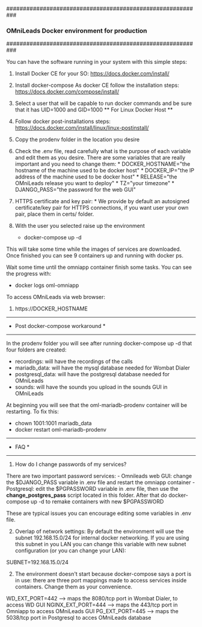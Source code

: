 ###########################################################
###     OMniLeads Docker environment for production     ###
###########################################################

You can have the software running in your system with this simple steps:
  1. Install Docker CE for your SO: https://docs.docker.com/install/
  2. Install docker-compose
      As docker CE follow the installation steps: https://docs.docker.com/compose/install/
  3. Select a user that will be capable to run docker commands and be sure that it has UID=1000 and GID=1000
** For Linux Docker Host **
  4. Follow docker post-installations steps: https://docs.docker.com/install/linux/linux-postinstall/

  5. Copy the prodenv folder in the location you desire
  6. Check the .env file, read carefully what is the purpose of each variable and edit them as you desire. There are some variables that are really important and you need to change them:
    * DOCKER_HOSTNAME="the hostname of the machine used to be docker host"
    * DOCKER_IP="the IP address of the machine used to be docker host"
    * RELEASE="the OMniLeads release you want to deploy"
    * TZ="your timezone"
    * DJANGO_PASS="the password for the web GUI"
  7. HTTPS certificate and key pair:
    * We provide by default an autosigned certificate/key pair for HTTPS connections, if you want user your own pair, place them in certs/ folder.
  7. With the user you selected raise up the environment
      - docker-compose up -d

This will take some time while the images of services are downloaded. Once finished you can see 9 containers up and running with docker ps.

Wait some time until the omniapp container finish some tasks. You can see the progress with:

  * docker logs oml-omniapp

To access OMniLeads via web browser:
  1. https://DOCKER_HOSTNAME

**********************************
* Post docker-compose workaround *
**********************************

In the prodenv folder you will see after running docker-compose up -d that four folders are created:

 * recordings: will have the recordings of the calls
 * mariadb_data: will have the mysql database needed for Wombat Dialer
 * postgresql_data: will have the postgresql database needed for OMniLeads
 * sounds: will have the sounds you upload in the sounds GUI in OMniLeads

At beginning you will see that the oml-mariadb-prodenv container will be restarting. To fix this:

 * chown 1001:1001 mariadb_data
 * docker restart oml-mariadb-prodenv

*******
* FAQ *
*******

1. How do I change passwords of my services?

There are two important password services:
    - Omnileads web GUI: change the $DJANGO_PASS variable in .env file and restart the omniapp container
    - Postgresql: edit the $PGPASSWORD variable in .env file, then use the **change_postgres_pass** script located in this folder. After that do docker-compose up -d to remake containers with new $PGPASSWORD

These are typical issues you can encourage editing some variables in .env file.

2. Overlap of network settings: By default the environment will use the subnet 192.168.15.0/24 for internal docker networking. If you are using this subnet in you LAN you can change this variable with new subnet configuration (or you can change your LAN):

  SUBNET=192.168.15.0/24

2. The environment doesn't start because docker-compose says a port is in use: there are three port mappings made to access services inside containers. Change them as your convenience.

  WD_EXT_PORT=442  --> maps the 8080/tcp port in Wombat Dialer, to access WD GUI
  NGINX_EXT_PORT=444 --> maps the 443/tcp port in Omniapp to access OMniLeads GUI
  PG_EXT_PORT=445  --> maps the 5038/tcp port in Postgresql to acces OMniLeads database
